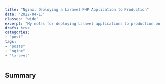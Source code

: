 ```yaml
---
title: "Nginx: Deploying a Laravel PHP Application to Production"
date: "2022-04-15"
classes: "wide"
excerpt: "My notes for deploying Laravel applications to production on Nginx."
draft: true
categories:
- "post"
tags:
- "posts"
- "nginx"
- "laravel"
---
```


## Summary
